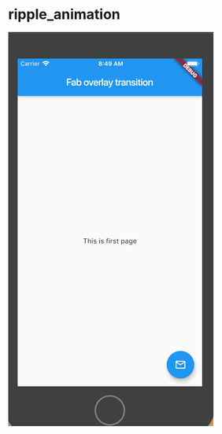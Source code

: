 # ripple_animation
<img src="https://github.com/SonQBChau/ripple_animation/blob/master/ss.gif" width="417" height="802">
